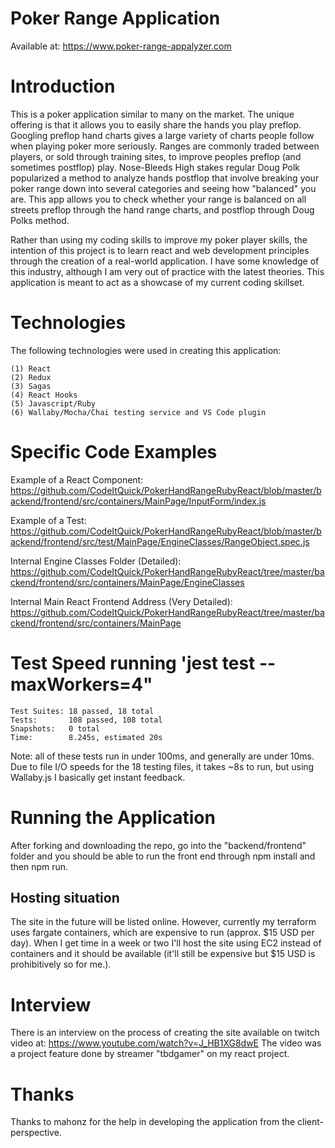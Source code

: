 # Poker Range Application

Available at: https://www.poker-range-appalyzer.com

# Introduction

This is a poker application similar to many on the market. The unique offering is that it allows you to easily
share the hands you play preflop. Googling preflop hand charts gives a large variety of charts people follow when
playing poker more seriously. Ranges are commonly traded between players, or sold through training sites, to improve
peoples preflop (and sometimes postflop) play. Nose-Bleeds High stakes regular Doug Polk popularized a method to analyze
hands postflop that involve breaking your poker range down into several categories and seeing how "balanced" you are.
This app allows you to check whether your range is balanced on all streets preflop through the hand range charts, and postflop
through Doug Polks method.

Rather than using my coding skills to improve my poker player skills, the intention of this project is to learn react and web development
principles through the creation of a real-world application. I have some knowledge of this industry, although I am very out of practice
with the latest theories. This application is meant to act as a showcase of my current coding skillset.

# Technologies

The following technologies were used in creating this application:

```
(1) React
(2) Redux
(3) Sagas
(4) React Hooks
(5) Javascript/Ruby
(6) Wallaby/Mocha/Chai testing service and VS Code plugin
```
# Specific Code Examples

Example of a React Component:
https://github.com/CodeItQuick/PokerHandRangeRubyReact/blob/master/backend/frontend/src/containers/MainPage/InputForm/index.js

Example of a Test:
https://github.com/CodeItQuick/PokerHandRangeRubyReact/blob/master/backend/frontend/src/test/MainPage/EngineClasses/RangeObject.spec.js

Internal Engine Classes Folder (Detailed):
https://github.com/CodeItQuick/PokerHandRangeRubyReact/tree/master/backend/frontend/src/containers/MainPage/EngineClasses

Internal Main React Frontend Address (Very Detailed):
https://github.com/CodeItQuick/PokerHandRangeRubyReact/tree/master/backend/frontend/src/containers/MainPage

# Test Speed running 'jest test --maxWorkers=4"

```
Test Suites: 18 passed, 18 total
Tests:       108 passed, 108 total
Snapshots:   0 total
Time:        8.245s, estimated 20s
```

Note: all of these tests run in under 100ms, and generally are under 10ms. Due to file I/O speeds for the 18 testing files, it takes ~8s to run, but using Wallaby.js I basically get instant feedback.

# Running the Application

After forking and downloading the repo, go into the "backend/frontend" folder and you should be able to run the front end through npm install and then npm run.

## Hosting situation 

The site in the future will be listed online. However, currently my terraform uses fargate containers, which are expensive to run (approx. $15 USD per day). When I get time in a week or two I'll host the site using EC2 instead of containers and it should be available (it'll still be expensive but $15 USD is prohibitively so for me.).

# Interview

There is an interview on the process of creating the site available on twitch video at: https://www.youtube.com/watch?v=J_HB1XG8dwE
The video was a project feature done by streamer "tbdgamer" on my react project.

# Thanks
Thanks to mahonz for the help in developing the application from the client-perspective.
